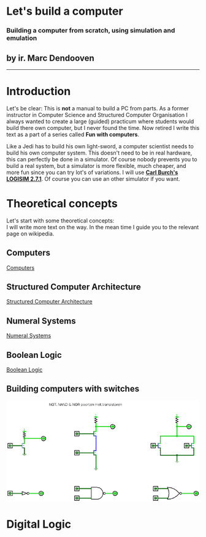 # Let's build a computer
### Building a computer from scratch, using simulation and emulation
## by ir. Marc Dendooven
---
# Introduction
Let's be clear: This is **not** a manual to build a PC from parts. As a former instructor in Computer Science and Structured Computer Organisation I always wanted to create a large (guided) practicum where students would build there own computer, but I never found the time. Now retired I write this text as a part of a series called **Fun with computers**.  

Like a Jedi has to build his own light-sword, a computer scientist needs to build his own computer system. This doesn't need to be in real hardware, this can perfectly be done in a simulator. Of course nobody prevents you to build a real system,
but a simulator is more flexible, much cheaper, and more fun since you can try lot's of variations. I will use [**Carl Burch's LOGISIM 2.7.1**](http://www.cburch.com/logisim/index.html). Of course you can use an other simulator if you want.

# Theoretical concepts
Let's start with some theoretical concepts:  
I will write more text on the way. In the mean time I guide you to the relevant page on wikipedia.
## Computers
[Computers](https://en.wikipedia.org/wiki/Computer)
## Structured Computer Architecture
[Structured Computer Architecture](https://en.wikipedia.org/wiki/Computer_architecture)
## Numeral Systems
[Numeral Systems](https://en.wikipedia.org/wiki/Numeral_system)
## Boolean Logic
[Boolean Logic](https://en.wikipedia.org/wiki/Boolean_algebra)
## Building computers with switches
![poorten met transistoren](./poorten.png)
# Digital Logic
# 
